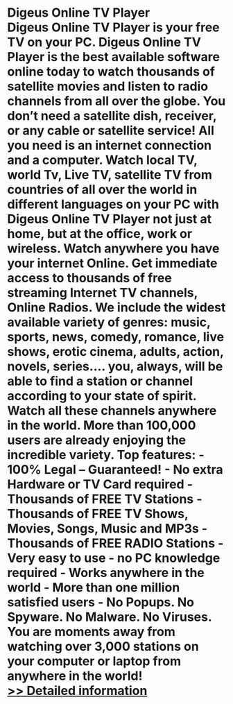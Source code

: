 # Digeus Online TV Player<br />Digeus Online TV Player is your free TV on your PC. Digeus Online TV Player is the best available software online today to watch thousands of satellite movies and listen to radio channels from all over the globe. You don’t need a satellite dish, receiver, or any cable or satellite service! All you need is an internet connection and a computer. Watch local TV, world Tv, Live TV, satellite TV from countries of all over the world in different languages on your PC with Digeus Online TV Player not just at home, but at the office, work or wireless. Watch anywhere you have your internet Online. Get immediate access to thousands of free streaming Internet TV channels, Online Radios. We include the widest available variety of genres: music, sports, news, comedy, romance, live shows, erotic cinema, adults, action, novels, series.... you, always, will be able to find a station or channel according to your state of spirit. Watch all these channels anywhere in the world. More than 100,000 users are already enjoying the incredible variety. Top features: - 100% Legal – Guaranteed! - No extra Hardware or TV Card required - Thousands of FREE TV Stations - Thousands of FREE TV Shows, Movies, Songs, Music and MP3s - Thousands of FREE RADIO Stations - Very easy to use - no PC knowledge required - Works anywhere in the world - More than one million satisfied users - No Popups. No Spyware. No Malware. No Viruses. You are moments away from watching over 3,000 stations on your computer or laptop from anywhere in the world!<br />[>> Detailed information](https://secure.shareit.com/shareit/product.html?productid=300266039&affiliateid=200057808)